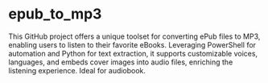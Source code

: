 # epub_to_mp3
This GitHub project offers a unique toolset for converting ePub files to MP3, enabling users to listen to their favorite eBooks. Leveraging PowerShell for automation and Python for text extraction, it supports customizable voices, languages, and embeds cover images into audio files, enriching the listening experience. Ideal for audiobook.
